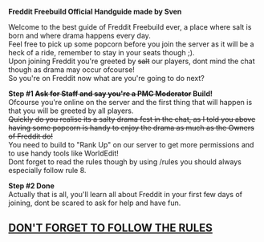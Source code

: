 **Freddit Freebuild Official Handguide made by Sven**
  
Welcome to the best guide of Freddit Freebuild ever, a place where salt is born and where drama happens every day.  
Feel free to pick up some popcorn before you join the server as it will be a heck of a ride, remember to stay in your seats though ;).  
Upon joining Freddit you're greeted by ~~salt~~ our players, dont mind the chat though as drama may occur ofcourse!  
So you're on Freddit now what are you're going to do next?  
  
**Step #1 ~~Ask for Staff and say you're a PMC Moderator~~ Build!**  
Ofcourse you're online on the server and the first thing that will happen is that you will be greeted by all players.  
~~Quickly do you realise its a salty drama fest in the chat, as I told you above having some popcorn is handy to enjoy the drama as much as the Owners of Freddit do!~~  
You need to build to "Rank Up" on our server to get more permissions and to use handy tools like WorldEdit!  
Dont forget to read the rules though by using /rules you should always especially follow rule 8.

**Step #2 Done**  
Actually that is all, you'll learn all about Freddit in your first few days of joining, dont be scared to ask for help and have fun.

## [DON'T FORGET TO FOLLOW THE RULES](https://www.reddit.com/r/Freebuild/wiki/rules)